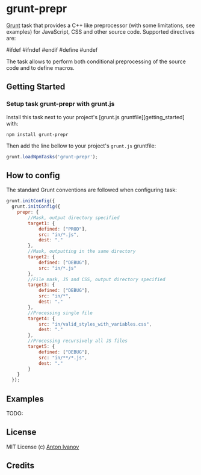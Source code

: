 grunt-prepr
=============

[Grunt][grunt] task that provides a C++ like preprocessor (with some limitations, see examples) for JavaScript, CSS and other source code. Supported directives are:

#ifdef
#ifndef
#endif
#define
#undef

The task allows to perform both conditional preprocessing of the source code and to define macros.

## Getting Started

### Setup task grunt-prepr with grunt.js

Install this task next to your project's [grunt.js gruntfile][getting_started] with:

```shell
npm install grunt-prepr
```

Then add the line bellow to your project's `grunt.js` gruntfile:

```javascript
grunt.loadNpmTasks('grunt-prepr');
```

## How to config

The standard Grunt conventions are followed when configuring task:

```js
grunt.initConfig({
  grunt.initConfig({
    prepr: {
        //Mask, output directory specified
        target1: {
            defined: ["PROD"],
            src: "in/*.js",
            dest: "."
        },
        //Mask, outputting in the same directory
        target2: {
            defined: ["DEBUG"],
            src: "in/*.js"
        },
        //File mask, JS and CSS, output directory specified
        target3: {
            defined: ["DEBUG"],
            src: "in/*",
            dest: "."
        },
        //Processing single file
        target4: {
            src: "in/valid_styles_with_variables.css",
            dest: "."
        },
        //Processing recursively all JS files
        target5: {
            defined: ["DEBUG"],
            src: "in/**/*.js",
            dest: "."
        }
    }
  });
```

## Examples

TODO:

## License

MIT License
(c) [Anton Ivanov](http://smthngsmwhr.wordpress.com/)

Credits
---------------

[grunt]: https://github.com/cowboy/grunt
[grunt-contrib-jshint]: https://github.com/gruntjs/grunt-contrib-jshint
[grunt-contrib-jasmine]: https://github.com/gruntjs/grunt-contrib-jasmine
